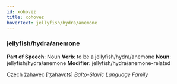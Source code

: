 ```yaml
---
id: xohovez
title: xohovez
hoverText: jellyfish/hydra/anemone
---
```


### jellyfish/hydra/anemone

**Part of Speech**: Noun
**Verb**: to be a jellyfish/hydra/anemone
**Noun**: jellyfish/hydra/anemone
**Modifier**: jellyfish/hydra/anemone-related

Czech žahavec [ˈʒaɦavɛt͡s]
*Balto-Slavic Language Family*
